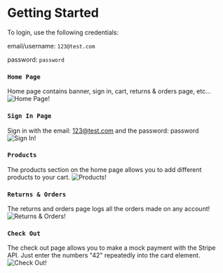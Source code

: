 # Getting Started

To login, use the following credentials:

email/username: `123@test.com`

password: `password`

### `Home Page`

Home page contains banner, sign in, cart, returns & orders page, etc...
![Home Page!](https://i.imgur.com/0jdoG7o.png)

### `Sign In Page`

Sign in with the email: 123@test.com and the password: password
![Sign In!](https://i.imgur.com/WrFcNUz.png)

### `Products`

The products section on the home page allows you to add different products to your cart.
![Products!](https://i.imgur.com/p0jBcMg.png)

### `Returns & Orders`

The returns and orders page logs all the orders made on any account!
![Returns & Orders!](https://i.imgur.com/lKf64ze.png)

### `Check Out`

The check out page allows you to make a mock payment with the Stripe API. Just enter the numbers "42" repeatedly into the card element.
![Check Out!](https://i.imgur.com/B5m9xQn.png)
